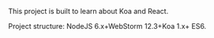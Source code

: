 This project is built to learn about Koa and React.

Project structure:
NodeJS 6.x+WebStorm 12.3+Koa 1.x+ ES6.